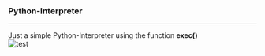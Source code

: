 ### Python-Interpreter
-----
Just a simple Python-Interpreter using the function **exec()**  
![test](https://ideone.com/o14aY5)
